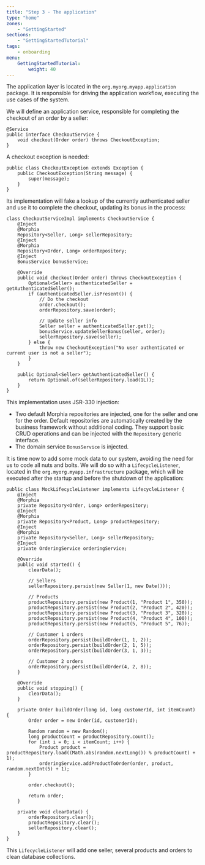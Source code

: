 ```yaml
---
title: "Step 3 - The application"
type: "home"
zones:
    - "GettingStarted"
sections:
    - "GettingStartedTutorial"
tags:
    - onboarding
menu:
    GettingStartedTutorial:
        weight: 40
---
```


The application layer is located in the `org.myorg.myapp.application` package. It is responsible for
driving the application workflow, executing the use cases of the system.<!--more--> 

We will define an application service, responsible for completing the checkout of an order by a seller:

    @Service
    public interface CheckoutService {
        void checkout(Order order) throws CheckoutException;
    }

A checkout exception is needed:

    public class CheckoutException extends Exception {
        public CheckoutException(String message) {
            super(message);
        }
    }

Its implementation will fake a lookup of the currently authenticated seller and use it to complete the checkout, updating
its bonus in the process:

    class CheckoutServiceImpl implements CheckoutService {
        @Inject
        @Morphia
        Repository<Seller, Long> sellerRepository;
        @Inject
        @Morphia
        Repository<Order, Long> orderRepository;
        @Inject
        BonusService bonusService;

        @Override
        public void checkout(Order order) throws CheckoutException {
            Optional<Seller> authenticatedSeller = getAuthenticatedSeller();
            if (authenticatedSeller.isPresent()) {
                // Do the checkout
                order.checkout();
                orderRepository.save(order);

                // Update seller info
                Seller seller = authenticatedSeller.get();
                bonusService.updateSellerBonus(seller, order);
                sellerRepository.save(seller);
            } else {
                throw new CheckoutException("No user authenticated or current user is not a seller");
            }
        }

        public Optional<Seller> getAuthenticatedSeller() {
            return Optional.of(sellerRepository.load(1L));
        }
    }

This implementation uses JSR-330 injection:

* Two default Morphia repositories are injected, one for the seller and one for the order. Default repositories are automatically
created by the business framework without additional coding. They support basic CRUD operations and can be injected with
the `Repository` generic interface.
* The domain service `BonusService` is injected.

It is time now to add some mock data to our system, avoiding the need for us to code all nuts and bolts. We will do so
with a `LifecycleListener`, located in the `org.myorg.myapp.infrastructure` package, which will be
executed after the startup and before the shutdown of the application:

    public class MockLifecycleListener implements LifecycleListener {
        @Inject
        @Morphia
        private Repository<Order, Long> orderRepository;
        @Inject
        @Morphia
        private Repository<Product, Long> productRepository;
        @Inject
        @Morphia
        private Repository<Seller, Long> sellerRepository;
        @Inject
        private OrderingService orderingService;

        @Override
        public void started() {
            clearData();

            // Sellers
            sellerRepository.persist(new Seller(1, new Date()));

            // Products
            productRepository.persist(new Product(1, "Product 1", 350));
            productRepository.persist(new Product(2, "Product 2", 420));
            productRepository.persist(new Product(3, "Product 3", 320));
            productRepository.persist(new Product(4, "Product 4", 100));
            productRepository.persist(new Product(5, "Product 5", 76));

            // Customer 1 orders
            orderRepository.persist(buildOrder(1, 1, 2));
            orderRepository.persist(buildOrder(2, 1, 5));
            orderRepository.persist(buildOrder(3, 1, 3));

            // Customer 2 orders
            orderRepository.persist(buildOrder(4, 2, 8));
        }

        @Override
        public void stopping() {
            clearData();
        }

        private Order buildOrder(long id, long customerId, int itemCount) {
            Order order = new Order(id, customerId);

            Random random = new Random();
            long productCount = productRepository.count();
            for (int i = 0; i < itemCount; i++) {
                Product product = productRepository.load((Math.abs(random.nextLong()) % productCount) + 1);
                orderingService.addProductToOrder(order, product, random.nextInt(5) + 1);
            }

            order.checkout();

            return order;
        }

        private void clearData() {
            orderRepository.clear();
            productRepository.clear();
            sellerRepository.clear();
        }
    }

This `LifecycleListener` will add one seller, several products and orders to clean database collections.
